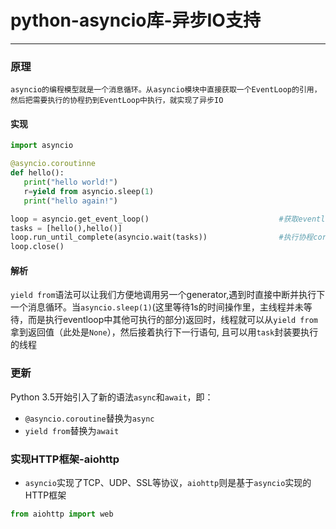 # python-asyncio库-异步IO支持
___
### 原理
`asyncio的编程模型就是一个消息循环。从asyncio模块中直接获取一个EventLoop的引用，然后把需要执行的协程扔到EventLoop中执行，就实现了异步IO`
#### 实现
```python
import asyncio

@asyncio.coroutinne
def hello():
   print("hello world!")
   r=yield from asyncio.sleep(1)
   print("hello again!")

loop = asyncio.get_event_loop()                             #获取eventloop
tasks = [hello(),hello()]
loop.run_until_complete(asyncio.wait(tasks))                #执行协程coroutine
loop.close()

```
#### 解析
 `yield from`语法可以让我们方便地调用另一个generator,遇到时直接中断并执行下一个消息循环。当`asyncio.sleep(1)`(这里等待1s的时间操作里，主线程并未等待，而是执行eventloop中其他可执行的部分)返回时，线程就可以从`yield from`拿到返回值（此处是`None`），然后接着执行下一行语句, 且可以用`task`封装要执行的线程

### 更新
  Python 3.5开始引入了新的语法`async`和`await`，即：
  * `@asyncio.coroutine`替换为`async`
  * `yield from`替换为`await`
 
### 实现HTTP框架-aiohttp

* `asyncio`实现了TCP、UDP、SSL等协议，`aiohttp`则是基于`asyncio`实现的HTTP框架

```python
from aiohttp import web
```


